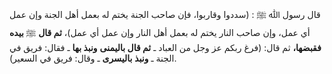 قال رسول ﷲ ﷺ : (سددوا وقاربوا، فإن صاحب الجنة يختم له بعمل أهل الجنة وإن عمل أي عمل، وإن صاحب النار يختم له بعمل أهل النار وإن عمل أي عمل)، **ثم قال** ﷺ **بيده فقبضها،** ثم قال: (فرغ ربكم عز وجل من العباد ـ **ثم قال باليمنى** **ونبذ بها** ـ فقال: فريق في الجنة ـ **ونبذ** **باليسرى** ـ وقال: فريق في السعير).